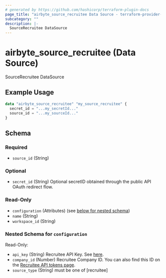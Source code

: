 ```yaml
---
# generated by https://github.com/hashicorp/terraform-plugin-docs
page_title: "airbyte_source_recruitee Data Source - terraform-provider-airbyte"
subcategory: ""
description: |-
  SourceRecruitee DataSource
---
```


# airbyte_source_recruitee (Data Source)

SourceRecruitee DataSource

## Example Usage

```terraform
data "airbyte_source_recruitee" "my_source_recruitee" {
  secret_id = "...my_secretId..."
  source_id = "...my_sourceId..."
}
```

<!-- schema generated by tfplugindocs -->
## Schema

### Required

- `source_id` (String)

### Optional

- `secret_id` (String) Optional secretID obtained through the public API OAuth redirect flow.

### Read-Only

- `configuration` (Attributes) (see [below for nested schema](#nestedatt--configuration))
- `name` (String)
- `workspace_id` (String)

<a id="nestedatt--configuration"></a>
### Nested Schema for `configuration`

Read-Only:

- `api_key` (String) Recruitee API Key. See <a href="https://docs.recruitee.com/reference/getting-started#generate-api-token">here</a>.
- `company_id` (Number) Recruitee Company ID. You can also find this ID on the <a href="https://app.recruitee.com/#/settings/api_tokens">Recruitee API tokens page</a>.
- `source_type` (String) must be one of [recruitee]


